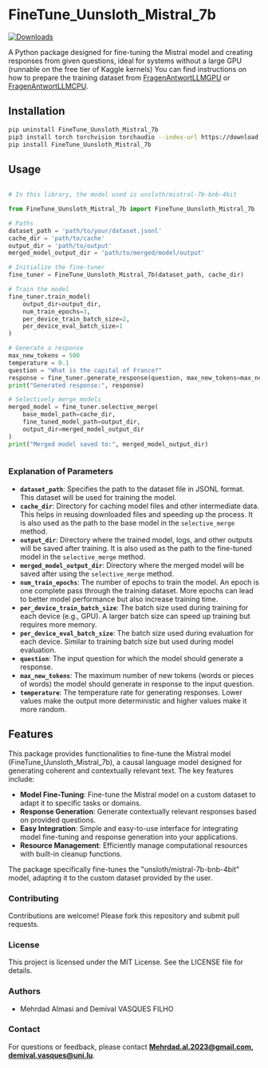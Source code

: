 # FineTune_Uunsloth_Mistral_7b
[![Downloads](https://static.pepy.tech/badge/finetune-uunsloth-mistral-7b)](https://pepy.tech/project/finetune-uunsloth-mistral-7b)

A Python package designed for fine-tuning the Mistral model and creating responses from given questions, ideal for systems without a large GPU (runnable on the free tier of Kaggle kernels)
You can find instructions on how to prepare the training dataset from [FragenAntwortLLMGPU](https://pypi.org/project/FragenAntwortLLMGPU/) or [FragenAntwortLLMCPU](https://pypi.org/project/FragenAntwortLLMCPU/).

## Installation

```bash
pip uninstall FineTune_Uunsloth_Mistral_7b
pip3 install torch torchvision torchaudio --index-url https://download.pytorch.org/whl/cu118       (refer https://pytorch.org/get-started/locally/)
pip install FineTune_Uunsloth_Mistral_7b
```

## Usage

``` python

# In this library, the model used is unsloth/mistral-7b-bnb-4bit

from FineTune_Uunsloth_Mistral_7b import FineTune_Uunsloth_Mistral_7b

# Paths
dataset_path = 'path/to/your/dataset.jsonl'
cache_dir = 'path/to/cache'
output_dir = 'path/to/output'
merged_model_output_dir = 'path/to/merged/model/output'

# Initialize the fine-tuner
fine_tuner = FineTune_Uunsloth_Mistral_7b(dataset_path, cache_dir)

# Train the model
fine_tuner.train_model(
    output_dir=output_dir,
    num_train_epochs=3,
    per_device_train_batch_size=2,
    per_device_eval_batch_size=1
)

# Generate a response
max_new_tokens = 500
temperature = 0.1
question = "What is the capital of France?"
response = fine_tuner.generate_response(question, max_new_tokens=max_new_tokens, temperature=temperature)
print("Generated response:", response)

# Selectively merge models
merged_model = fine_tuner.selective_merge(
    base_model_path=cache_dir,
    fine_tuned_model_path=output_dir,
    output_dir=merged_model_output_dir
)
print("Merged model saved to:", merged_model_output_dir)



```

### Explanation of Parameters

- **`dataset_path`**: Specifies the path to the dataset file in JSONL format. This dataset will be used for training the model.
- **`cache_dir`**: Directory for caching model files and other intermediate data. This helps in reusing downloaded files and speeding up the process. It is also used as the path to the base model in the `selective_merge` method.
- **`output_dir`**: Directory where the trained model, logs, and other outputs will be saved after training. It is also used as the path to the fine-tuned model in the `selective_merge` method.
- **`merged_model_output_dir`**: Directory where the merged model will be saved after using the `selective_merge` method.
- **`num_train_epochs`**: The number of epochs to train the model. An epoch is one complete pass through the training dataset. More epochs can lead to better model performance but also increase training time.
- **`per_device_train_batch_size`**: The batch size used during training for each device (e.g., GPU). A larger batch size can speed up training but requires more memory.
- **`per_device_eval_batch_size`**: The batch size used during evaluation for each device. Similar to training batch size but used during model evaluation.
- **`question`**: The input question for which the model should generate a response.
- **`max_new_tokens`**: The maximum number of new tokens (words or pieces of words) the model should generate in response to the input question.
- **`temperature`**: The temperature rate for generating responses. Lower values make the output more deterministic and higher values make it more random.



## Features

This package provides functionalities to fine-tune the Mistral model (FineTune_Uunsloth_Mistral_7b), a causal language model designed for generating coherent and contextually relevant text. 
The key features include:
- **Model Fine-Tuning**: Fine-tune the Mistral model on a custom dataset to adapt it to specific tasks or domains.
- **Response Generation**: Generate contextually relevant responses based on provided questions.
- **Easy Integration**: Simple and easy-to-use interface for integrating model fine-tuning and response generation into your applications.
- **Resource Management**: Efficiently manage computational resources with built-in cleanup functions.

The package specifically fine-tunes the "unsloth/mistral-7b-bnb-4bit" model, adapting it to the custom dataset provided by the user.

### Contributing

Contributions are welcome! Please fork this repository and submit pull requests.

### License

This project is licensed under the MIT License. See the LICENSE file for details.

### Authors

- Mehrdad Almasi and Demival VASQUES FILHO

### Contact

For questions or feedback, please contact **Mehrdad.al.2023@gmail.com, demival.vasques@uni.lu**.